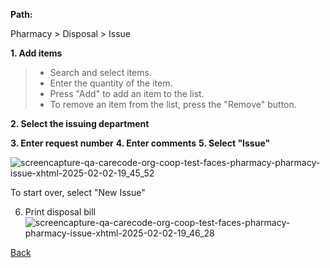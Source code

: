 **Path:**

Pharmacy > Disposal > Issue 

**1. Add items**

> * Search and select items.
> * Enter the quantity of the item.
> * Press "Add" to add an item to the list.
> * To remove an item from the list, press the "Remove" button.
 

**2. Select the issuing department**

**3. Enter request number**
**4. Enter comments**
**5. Select "Issue"** 

![screencapture-qa-carecode-org-coop-test-faces-pharmacy-pharmacy-issue-xhtml-2025-02-02-19_45_52](https://github.com/user-attachments/assets/ed9f4733-4fb8-4912-9e38-b51eb2d29516)

To start over, select "New Issue"

6. Print disposal bill
![screencapture-qa-carecode-org-coop-test-faces-pharmacy-pharmacy-issue-xhtml-2025-02-02-19_46_28](https://github.com/user-attachments/assets/08f7f9e4-c47d-46f1-86b3-73d928b4011a)




[Back](https://github.com/hmislk/hmis/wiki/Pharmacy-Transactions-between-different-units)